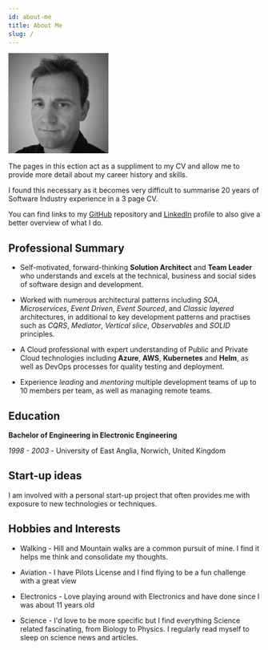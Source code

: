 ```yaml
---
id: about-me
title: About Me
slug: /
---
```


![img](../static/img/logo.jpg)

The pages in this ection act as a suppliment to my CV and allow me to provide more detail about my career history and skills.

I found this necessary as it becomes very difficult to summarise 20 years of Software Industry experience in a 3 page CV.

You can find links to my [GitHub](https://github.com/b-hulme) repository and [LinkedIn](https://www.linkedin.com/in/brendan-hulme-a70bb210) profile to also give a better overview of what I do.

## Professional Summary

- Self-motivated, forward-thinking **Solution Architect** and **Team Leader** who understands and excels at the technical, business and social sides of software design and development.

- Worked with numerous architectural patterns including *SOA*, *Microservices*, *Event Driven*, *Event Sourced*, and *Classic layered* architectures, in additional to key development patterns and practises such as *CQRS*, *Mediator*, *Vertical slice*, *Observables* and *SOLID* principles.

- A Cloud professional with expert understanding of Public and Private Cloud technologies including **Azure**, **AWS**, **Kubernetes** and **Helm**, as well as DevOps processes for quality testing and deployment.

- Experience *leading* and *mentoring* multiple development teams of up to 10 members per team, as well as managing remote teams.

## Education

**Bachelor of Engineering in Electronic Engineering**

*1998 - 2003* - University of East Anglia, Norwich, United Kingdom

## Start-up ideas

I am involved with a personal start-up project that often provides me with exposure to new technologies or techniques.

## Hobbies and Interests

- Walking - Hill and Mountain walks are a common pursuit of mine. I find it helps me think and consolidate my thoughts.

- Aviation - I have Pilots License and I find flying to be a fun challenge with a great view

- Electronics - Love playing around with Electronics and have done since I was about 11 years old

- Science - I'd love to be more specific but I find everything Science related fascinating, from Biology to Physics. I regularly read myself to sleep on science news and articles.